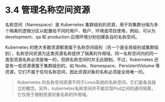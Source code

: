 # 3.4 管理名称空间资源

名称空间（Namespace）是 Kubernetes 集群级别的资源，用于将集群分隔为多个隔离的逻辑分区以配置给不同的用户、租户、环境或项目使用，例如，可以为 development、qa 和 production 应用环境分别创建各自的名称空间。

Kubernetes 的绝大多数资源都隶属于名称空间级别（另一个是全局级别或集群级别），名称空间资源为这类资源名称提供了隔离的作用域，同一名称空间内的同一类型资源名称必须是唯一的，但跨名称空间时并无此限制。不过，Kubernetes 还是有一些资源隶属于集群级别的，如 Node、Namespace、PersistentVolume 等资源，它们不属于任何名称空间，因此资源对象的名称必须是全局唯一的。

> Kubernetes 的名称空间资源不同于Linux系统的名称空间，它们是各自独立的概念。另外，kubernetes名称空间并不能实现Pod之间的通讯隔离，它仅用于限制资源对象名称的作用域。

